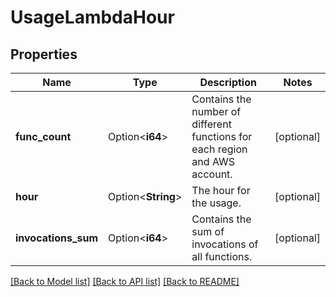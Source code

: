 # UsageLambdaHour

## Properties

Name | Type | Description | Notes
------------ | ------------- | ------------- | -------------
**func_count** | Option<**i64**> | Contains the number of different functions for each region and AWS account. | [optional]
**hour** | Option<**String**> | The hour for the usage. | [optional]
**invocations_sum** | Option<**i64**> | Contains the sum of invocations of all functions. | [optional]

[[Back to Model list]](../README.md#documentation-for-models) [[Back to API list]](../README.md#documentation-for-api-endpoints) [[Back to README]](../README.md)


